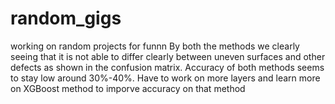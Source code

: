 # random_gigs
working on random projects for funnn
By both the methods we clearly seeing that it is not able to differ clearly between uneven surfaces and other defects as shown in the confusion matrix.
Accuracy of both methods seems to stay low around 30%-40%.
Have to work on more layers and learn more on XGBoost method to imporve accuracy on that method

